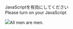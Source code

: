 JavaScriptを有効にしてください  
Please turn on your JavaScript

![](https://static.blahaj.zone/shonky/assets/transparent/Shonky.webp)All men are men.